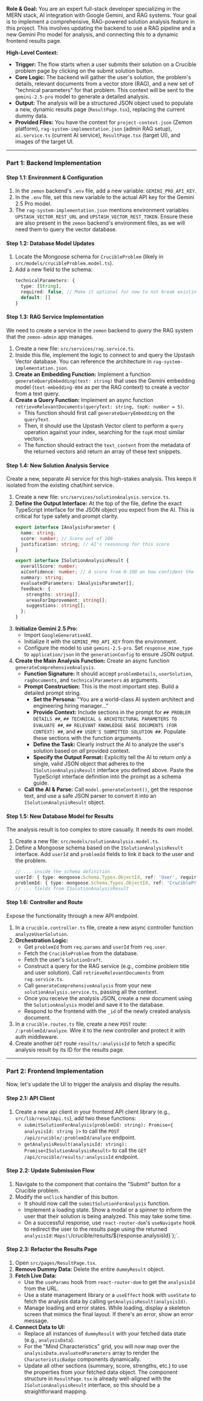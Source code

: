 **Role & Goal:** You are an expert full-stack developer specializing in the MERN stack, AI integration with Google Gemini, and RAG systems. Your goal is to implement a comprehensive, RAG-powered solution analysis feature in this project. This involves updating the backend to use a RAG pipeline and a new Gemini Pro model for analysis, and connecting this to a dynamic frontend results page.

**High-Level Context:**

  * **Trigger:** The flow starts when a user submits their solution on a Crucible problem page by clicking on the submit solution button.
  * **Core Logic:** The backend will gather the user's solution, the problem's details, relevant documents from a vector store (RAG), and a new set of "technical parameters" for that problem. This context will be sent to the `gemini-2.5-pro` model to generate a detailed analysis.
  * **Output:** The analysis will be a structured JSON object used to populate a new, dynamic results page (`ResultPage.tsx`), replacing the current dummy data.
  * **Provided Files:** You have the context for `project-context.json` (Zemon platform), `rag-system-implementation.json` (admin RAG setup), `ai.service.ts` (current AI service), `ResultPage.tsx` (target UI), and images of the target UI.

-----

### **Part 1: Backend Implementation**
#### **Step 1.1: Environment & Configuration**

1.  In the `zemon` backend's `.env` file, add a new variable: `GEMINI_PRO_API_KEY`.
2.  In the `.env` file, set this new variable to the actual API key for the Gemini 2.5 Pro model.
3.  The `rag-system-implementation.json` mentions environment variables `UPSTASH_VECTOR_REST_URL` and `UPSTASH_VECTOR_REST_TOKEN`. Ensure these are also present in the `zemon` backend's environment files, as we will need them to query the vector database.

#### **Step 1.2: Database Model Updates**

1.  Locate the Mongoose schema for `CrucibleProblem` (likely in `src/models/crucibleProblem.model.ts`).
2.  Add a new field to the schema:
    ```typescript
    technicalParameters: {
      type: [String],
      required: false, // Make it optional for now to not break existing problems
      default: []
    }
    ```

#### **Step 1.3: RAG Service Implementation**

We need to create a service in the `zemon` backend to *query* the RAG system that the `zemon-admin` app manages.

1.  Create a new file: `src/services/rag.service.ts`.
2.  Inside this file, implement the logic to connect to and query the Upstash Vector database. You can reference the architecture in `rag-system-implementation.json`.
3.  **Create an Embedding Function:** Implement a function `generateQueryEmbedding(text: string)` that uses the Gemini embedding model (`text-embedding-004` as per the RAG context) to create a vector from a text query.
4.  **Create a Query Function:** Implement an async function `retrieveRelevantDocuments(queryText: string, topK: number = 5)`.
      * This function should first call `generateQueryEmbedding` on the `queryText`.
      * Then, it should use the Upstash Vector client to perform a `query` operation against your index, searching for the `topK` most similar vectors.
      * The function should extract the `text_content` from the metadata of the returned vectors and return an array of these text snippets.

#### **Step 1.4: New Solution Analysis Service**

Create a new, separate AI service for this high-stakes analysis. This keeps it isolated from the existing chat/hint service.

1.  Create a new file: `src/services/solutionAnalysis.service.ts`.
2.  **Define the Output Interface:** At the top of the file, define the exact TypeScript interface for the JSON object you expect from the AI. This is critical for type safety and prompt clarity.
    ```typescript
    export interface IAnalysisParameter {
      name: string;
      score: number; // Score out of 100
      justification: string; // AI's reasoning for this score
    }

    export interface ISolutionAnalysisResult {
      overallScore: number;
      aiConfidence: number; // A score from 0-100 on how confident the AI is
      summary: string;
      evaluatedParameters: IAnalysisParameter[];
      feedback: {
        strengths: string[];
        areasForImprovement: string[];
        suggestions: string[];
      };
    }
    ```
3.  **Initialize Gemini 2.5 Pro:**
      * Import `GoogleGenerativeAI`.
      * Initialize it with the `GEMINI_PRO_API_KEY` from the environment.
      * Configure the model to use `gemini-2.5-pro`. Set `response_mime_type` to `application/json` in the `generationConfig` to ensure JSON output.
4.  **Create the Main Analysis Function:** Create an async function `generateComprehensiveAnalysis`.
      * **Function Signature:** It should accept `problemDetails`, `userSolution`, `ragDocuments`, and `technicalParameters` as arguments.
      * **Prompt Construction:** This is the most important step. Build a detailed prompt string.
          * **Set the Persona:** "You are a world-class AI system architect and engineering hiring manager..."
          * **Provide Context:** Include sections in the prompt for `## PROBLEM DETAILS ##`, `## TECHNICAL & ARCHITECTURAL PARAMETERS TO EVALUATE ##`, `## RELEVANT KNOWLEDGE BASE DOCUMENTS (FOR CONTEXT) ##`, and `## USER'S SUBMITTED SOLUTION ##`. Populate these sections with the function arguments.
          * **Define the Task:** Clearly instruct the AI to analyze the user's solution based on *all* provided context.
          * **Specify the Output Format:** Explicitly tell the AI to return *only* a single, valid JSON object that adheres to the `ISolutionAnalysisResult` interface you defined above. Paste the TypeScript interface definition into the prompt as a schema guide.
      * **Call the AI & Parse:** Call `model.generateContent()`, get the response text, and use a safe JSON parser to convert it into an `ISolutionAnalysisResult` object.

#### **Step 1.5: New Database Model for Results**

The analysis result is too complex to store casually. It needs its own model.

1.  Create a new file: `src/models/solutionAnalysis.model.ts`.
2.  Define a Mongoose schema based on the `ISolutionAnalysisResult` interface. Add `userId` and `problemId` fields to link it back to the user and the problem.
    ```typescript
    // ... inside the schema definition
    userId: { type: mongoose.Schema.Types.ObjectId, ref: 'User', required: true },
    problemId: { type: mongoose.Schema.Types.ObjectId, ref: 'CrucibleProblem', required: true },
    // ... fields from ISolutionAnalysisResult
    ```

#### **Step 1.6: Controller and Route**

Expose the functionality through a new API endpoint.

1.  In a `crucible.controller.ts` file, create a new async controller function `analyzeUserSolution`.
2.  **Orchestration Logic:**
      * Get `problemId` from `req.params` and `userId` from `req.user`.
      * Fetch the `CrucibleProblem` from the database.
      * Fetch the user's `SolutionDraft`.
      * Construct a query for the RAG service (e.g., combine problem title and user solution). Call `retrieveRelevantDocuments` from `rag.service.ts`.
      * Call `generateComprehensiveAnalysis` from your new `solutionAnalysis.service.ts`, passing all the context.
      * Once you receive the analysis JSON, create a new document using the `SolutionAnalysis` model and save it to the database.
      * Respond to the frontend with the `_id` of the newly created analysis document.
3.  In a `crucible.routes.ts` file, create a new `POST` route: `/:problemId/analyze`. Wire it to the new controller and protect it with auth middleware.
4.  Create another `GET` route `results/:analysisId` to fetch a specific analysis result by its ID for the results page.

-----

### **Part 2: Frontend Implementation**

Now, let's update the UI to trigger the analysis and display the results.

#### **Step 2.1: API Client**

1.  Create a new api client in your frontend API client library (e.g., `src/lib/resultApi.ts`), add two these functions:
      * `submitSolutionForAnalysis(problemId: string): Promise<{ analysisId: string }>` to call the `POST /api/crucible/:problemId/analyze` endpoint.
      * `getAnalysisResult(analysisId: string): Promise<ISolutionAnalysisResult>` to call the `GET /api/crucible/results/:analysisId` endpoint.

#### **Step 2.2: Update Submission Flow**

1.  Navigate to the component that contains the "Submit" button for a Crucible problem.
2.  Modify the `onClick` handler of this button.
      * It should now call the `submitSolutionForAnalysis` function.
      * Implement a loading state. Show a modal or a spinner to inform the user that their solution is being analyzed. This may take some time.
      * On a successful response, use `react-router-dom`'s `useNavigate` hook to redirect the user to the results page using the returned `analysisId`: `Maps(\`/crucible/results/${response.analysisId}\`);\`.

#### **Step 2.3: Refactor the Results Page**

1.  Open `src/pages/ResultPage.tsx`.
2.  **Remove Dummy Data:** Delete the entire `dummyResult` object.
3.  **Fetch Live Data:**
      * Use the `useParams` hook from `react-router-dom` to get the `analysisId` from the URL.
      * Use a state management library or a `useEffect` hook with `useState` to fetch the analysis data by calling `getAnalysisResult(analysisId)`.
      * Manage loading and error states. While loading, display a skeleton screen that mimics the final layout. If there's an error, show an error message.
4.  **Connect Data to UI:**
      * Replace all instances of `dummyResult` with your fetched data state (e.g., `analysisData`).
      * For the "Mind Characteristics" grid, you will now map over the `analysisData.evaluatedParameters` array to render the `CharacteristicBadge` components dynamically.
      * Update all other sections (summary, score, strengths, etc.) to use the properties from your fetched data object. The component structure in `ResultPage.tsx` is already well-aligned with the `ISolutionAnalysisResult` interface, so this should be a straightforward mapping.
